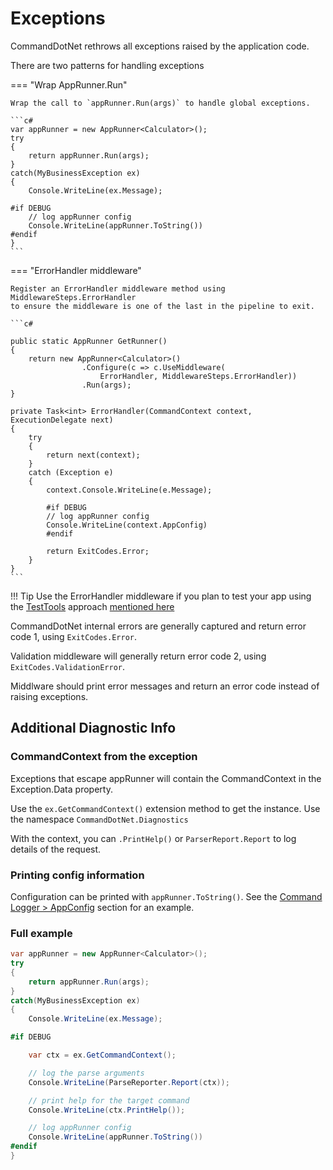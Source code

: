 # Exceptions

CommandDotNet rethrows all exceptions raised by the application code. 

There are two patterns for handling exceptions

=== "Wrap AppRunner.Run"

    Wrap the call to `appRunner.Run(args)` to handle global exceptions.

    ```c#
    var appRunner = new AppRunner<Calculator>();
    try
    {
        return appRunner.Run(args);
    }
    catch(MyBusinessException ex)
    {
        Console.WriteLine(ex.Message);

    #if DEBUG
        // log appRunner config
        Console.WriteLine(appRunner.ToString())
    #endif
    }
    ```

=== "ErrorHandler middleware"

    Register an ErrorHandler middleware method using MiddlewareSteps.ErrorHandler
    to ensure the middleware is one of the last in the pipeline to exit.

    ```c#
    
    public static AppRunner GetRunner()
    {
        return new AppRunner<Calculator>()
                    .Configure(c => c.UseMiddleware(
                        ErrorHandler, MiddlewareSteps.ErrorHandler))
                    .Run(args);
    }

    private Task<int> ErrorHandler(CommandContext context, ExecutionDelegate next)
    {
        try
        {
            return next(context);
        }
        catch (Exception e)
        {
            context.Console.WriteLine(e.Message);

            #if DEBUG
            // log appRunner config
            Console.WriteLine(context.AppConfig)
            #endif

            return ExitCodes.Error;
        }
    }
    ```

!!! Tip
    Use the ErrorHandler middleware if you plan to test your app using the [TestTools](../TestTools/overview.md) approach [mentioned here](../TestTools/overview.md#testing-your-application)


CommandDotNet internal errors are generally captured and return error code 1, using `ExitCodes.Error`.

Validation middleware will generally return error code 2, using `ExitCodes.ValidationError`.

Middlware should print error messages and return an error code instead of raising exceptions.

## Additional Diagnostic Info

### CommandContext from the exception

Exceptions that escape appRunner will contain the CommandContext in the Exception.Data property.

Use the `ex.GetCommandContext()` extension method to get the instance. Use the namespace `CommandDotNet.Diagnostics`

With the context, you can `.PrintHelp()` or `ParserReport.Report` to log details of the request.

### Printing config information

Configuration can be printed with `appRunner.ToString()`.  See the [Command Logger > AppConfig](command-logger.md#appconfig) section for an example.

### Full example

```c#
var appRunner = new AppRunner<Calculator>();
try
{
    return appRunner.Run(args);
}
catch(MyBusinessException ex)
{
    Console.WriteLine(ex.Message);

#if DEBUG

    var ctx = ex.GetCommandContext();

    // log the parse arguments
    Console.WriteLine(ParseReporter.Report(ctx));

    // print help for the target command
    Console.WriteLine(ctx.PrintHelp());

    // log appRunner config
    Console.WriteLine(appRunner.ToString())
#endif
}
```